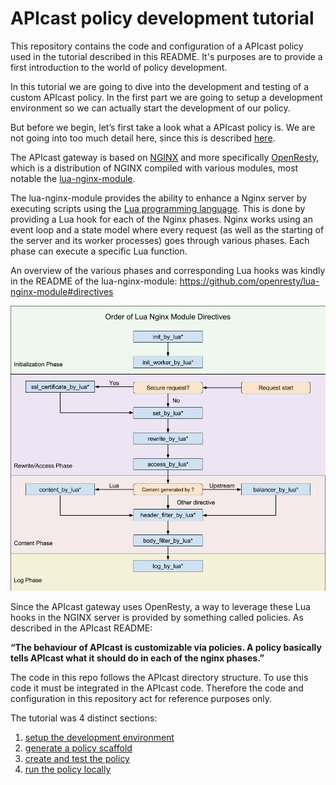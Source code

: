 # APIcast policy development tutorial
This repository contains the code and configuration of a APIcast policy used in the tutorial described in this README.
It's purposes are to provide a first introduction to the world of policy development.

In this tutorial we are going to dive into the development and testing of a custom APIcast policy. In the first part we are going to setup a development environment so we can actually start the development of our policy.

But before we begin, let’s first take a look what a APIcast policy is. We are not going into too much detail here, since this is described [here](../policies.md).

The APIcast gateway is based on [NGINX](https://www.nginx.com/) and more specifically [OpenResty](http://openresty.org/en/), which is a distribution of NGINX compiled with various modules, most notable the [lua-nginx-module](https://github.com/openresty/lua-nginx-module).

The lua-nginx-module provides the ability to enhance a Nginx server by executing scripts using the [Lua programming language](https://www.lua.org/). This is done by providing a Lua hook for each of the Nginx phases. Nginx works using an event loop and a state model where every request (as well as the starting of the server and its worker processes) goes through various phases. Each phase can execute a specific Lua function.

An overview of the various phases and corresponding Lua hooks was kindly in the README of the lua-nginx-module: https://github.com/openresty/lua-nginx-module#directives

![Nginx phases](img/nginx-phases.png)

Since the APIcast gateway uses OpenResty, a way to leverage these Lua hooks in the NGINX server is provided by something called policies. As described in the APIcast README:

**“The behaviour of APIcast is customizable via policies. A policy basically tells APIcast what it should do in each of the nginx phases.”**

The code in this repo follows the APIcast directory structure.
To use this code it must be integrated in the APIcast code.
Therefore the code and configuration in this repository act for reference purposes only.

The tutorial was 4 distinct sections:
1. [setup the development environment](DEV_ENV_SETUP.md)
2. [generate a policy scaffold](POLICY_SCAFFOLD.md)
3. [create and test the policy](POLICY_IMPLEMENTATION.md)
4. [run the policy locally](POLICY_RUN_LOCALLY.md)